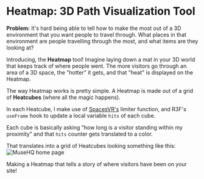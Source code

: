 # Heatmap: 3D Path Visualization Tool

**Problem:** It's hard being able to tell how to make the most out of a 3D environment that you want people to travel through. What places in that environment are people travelling through the most, and what items are they looking at? 

Introducing, the **Heatmap** tool! Imagine laying down a mat in your 3D world that keeps track of where people went. The more visitors go through an area of a 3D space, the "hotter" it gets, and that "heat" is displayed on the Heatmap. 

The way Heatmap works is pretty simple. A Heatmap is made out of a grid of **Heatcubes** (where all the magic happens).

In each Heatcube, I make use of [SpacesVR's](https://github.com/spacesvr) limiter function, and R3F's `useFrame` hook to update a local variable `hits` of each cube. 

Each cube is basically asking "how long is a visitor standing within my proximity" and that `hits` counter gets translated to a color. 

That translates into a grid of Heatcubes looking something like this: 
![MuseHQ home page](https://pbs.twimg.com/media/FaeFXb-VEAAFp9W?format=jpg&name=4096x4096)

Making a Heatmap that tells a story of where visitors have been on your site!
